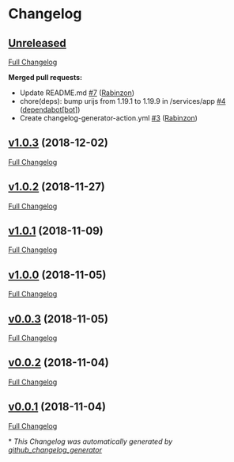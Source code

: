# Changelog

## [Unreleased](https://github.com/Rabinzon/bts.tatar/tree/HEAD)

[Full Changelog](https://github.com/Rabinzon/bts.tatar/compare/v1.0.3...HEAD)

**Merged pull requests:**

- Update README.md [\#7](https://github.com/Rabinzon/bts.tatar/pull/7) ([Rabinzon](https://github.com/Rabinzon))
- chore\(deps\): bump urijs from 1.19.1 to 1.19.9 in /services/app [\#4](https://github.com/Rabinzon/bts.tatar/pull/4) ([dependabot[bot]](https://github.com/apps/dependabot))
- Create changelog-generator-action.yml [\#3](https://github.com/Rabinzon/bts.tatar/pull/3) ([Rabinzon](https://github.com/Rabinzon))

## [v1.0.3](https://github.com/Rabinzon/bts.tatar/tree/v1.0.3) (2018-12-02)

[Full Changelog](https://github.com/Rabinzon/bts.tatar/compare/v1.0.2...v1.0.3)

## [v1.0.2](https://github.com/Rabinzon/bts.tatar/tree/v1.0.2) (2018-11-27)

[Full Changelog](https://github.com/Rabinzon/bts.tatar/compare/v1.0.1...v1.0.2)

## [v1.0.1](https://github.com/Rabinzon/bts.tatar/tree/v1.0.1) (2018-11-09)

[Full Changelog](https://github.com/Rabinzon/bts.tatar/compare/v1.0.0...v1.0.1)

## [v1.0.0](https://github.com/Rabinzon/bts.tatar/tree/v1.0.0) (2018-11-05)

[Full Changelog](https://github.com/Rabinzon/bts.tatar/compare/v0.0.3...v1.0.0)

## [v0.0.3](https://github.com/Rabinzon/bts.tatar/tree/v0.0.3) (2018-11-05)

[Full Changelog](https://github.com/Rabinzon/bts.tatar/compare/v0.0.2...v0.0.3)

## [v0.0.2](https://github.com/Rabinzon/bts.tatar/tree/v0.0.2) (2018-11-04)

[Full Changelog](https://github.com/Rabinzon/bts.tatar/compare/v0.0.1...v0.0.2)

## [v0.0.1](https://github.com/Rabinzon/bts.tatar/tree/v0.0.1) (2018-11-04)

[Full Changelog](https://github.com/Rabinzon/bts.tatar/compare/073b880cc8f7d0a28a4150f7730177a5660fdf86...v0.0.1)



\* *This Changelog was automatically generated by [github_changelog_generator](https://github.com/github-changelog-generator/github-changelog-generator)*

